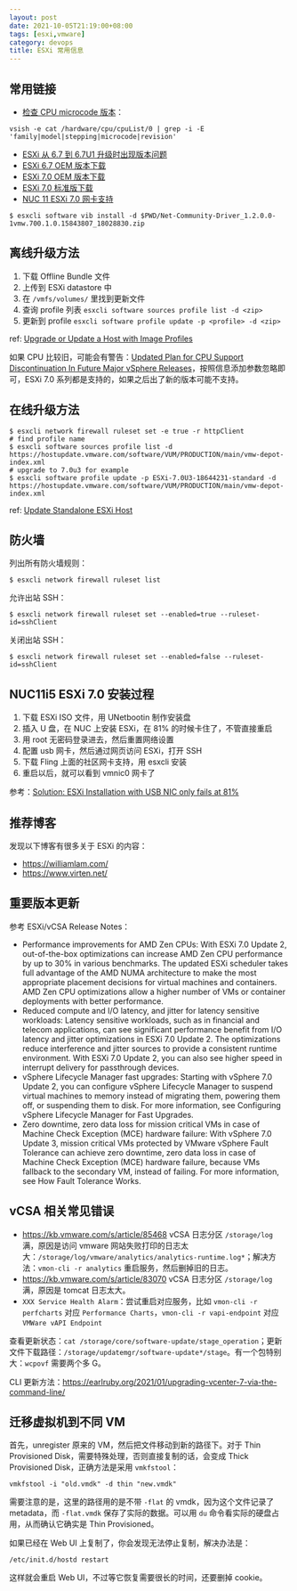 ```yaml
---
layout: post
date: 2021-10-05T21:19:00+08:00
tags: [esxi,vmware]
category: devops
title: ESXi 常用信息
---
```


## 常用链接

- [检查 CPU microcode 版本](http://blog.erben.sk/2020/02/04/how-to-check-cpu-microcode-revision-in-esxi/)：

```shell
vsish -e cat /hardware/cpu/cpuList/0 | grep -i -E 'family|model|stepping|microcode|revision'
```

- [ESXi 从 6.7 到 6.7U1 升级时出现版本问题](https://kb.vmware.com/s/article/56145)
- [ESXi 6.7 OEM 版本下载](https://customerconnect.vmware.com/downloads/info/slug/datacenter_cloud_infrastructure/vmware_vsphere/6_7#custom_iso)
- [ESXi 7.0 OEM 版本下载](https://customerconnect.vmware.com/downloads/info/slug/datacenter_cloud_infrastructure/vmware_vsphere/7_0#custom_iso)
- [ESXi 7.0 标准版下载](https://customerconnect.vmware.com/en/web/vmware/evalcenter?p=free-esxi7)
- [NUC 11 ESXi 7.0 网卡支持](https://flings.vmware.com/community-networking-driver-for-esxi/comments)

```shell
$ esxcli software vib install -d $PWD/Net-Community-Driver_1.2.0.0-1vmw.700.1.0.15843807_18028830.zip
```

## 离线升级方法

1. 下载 Offline Bundle 文件
2. 上传到 ESXi datastore 中
3. 在 `/vmfs/volumes/` 里找到更新文件
4. 查询 profile 列表 `esxcli software sources profile list -d <zip>`
5. 更新到 profile `esxcli software profile update -p <profile> -d <zip>`

ref: [Upgrade or Update a Host with Image Profiles](https://docs.vmware.com/en/VMware-vSphere/7.0/com.vmware.esxi.upgrade.doc/GUID-E51C5DB6-F28E-42E8-ACA4-0EBDD11DF55D.html)

如果 CPU 比较旧，可能会有警告：[Updated Plan for CPU Support Discontinuation In Future Major vSphere Releases](https://kb.vmware.com/s/article/82794)，按照信息添加参数忽略即可，ESXi 7.0 系列都是支持的，如果之后出了新的版本可能不支持。

## 在线升级方法

```shell
$ esxcli network firewall ruleset set -e true -r httpClient
# find profile name
$ esxcli software sources profile list -d https://hostupdate.vmware.com/software/VUM/PRODUCTION/main/vmw-depot-index.xml
# upgrade to 7.0u3 for example
$ esxcli software profile update -p ESXi-7.0U3-18644231-standard -d https://hostupdate.vmware.com/software/VUM/PRODUCTION/main/vmw-depot-index.xml
```

ref: [Update Standalone ESXi Host](https://docs.macstadium.com/docs/update-standalone-esxi-host-via-online-bundle)

## 防火墙

列出所有防火墙规则：

```shell
$ esxcli network firewall ruleset list
```

允许出站 SSH：

```shell
$ esxcli network firewall ruleset set --enabled=true --ruleset-id=sshClient
```

关闭出站 SSH：

```shell
$ esxcli network firewall ruleset set --enabled=false --ruleset-id=sshClient
```

## NUC11i5 ESXi 7.0 安装过程

1. 下载 ESXi ISO 文件，用 UNetbootin 制作安装盘
2. 插入 U 盘，在 NUC 上安装 ESXi，在 81% 的时候卡住了，不管直接重启
3. 用 root 无密码登录进去，然后重置网络设置
4. 配置 usb 网卡，然后通过网页访问 ESXi，打开 SSH
5. 下载 Fling 上面的社区网卡支持，用 esxcli 安装
6. 重启以后，就可以看到 vmnic0 网卡了

参考：[Solution: ESXi Installation with USB NIC only fails at 81%](https://www.virten.net/2020/07/solution-esxi-installation-with-usb-nic-only-fails-at-81/)

## 推荐博客

发现以下博客有很多关于 ESXi 的内容：

- https://williamlam.com/
- https://www.virten.net/

## 重要版本更新

参考 ESXi/vCSA Release Notes：

- Performance improvements for AMD Zen CPUs: With ESXi 7.0 Update 2, out-of-the-box optimizations can increase AMD Zen CPU performance by up to 30% in various benchmarks. The updated ESXi scheduler takes full advantage of the AMD NUMA architecture to make the most appropriate placement decisions for virtual machines and containers. AMD Zen CPU optimizations allow a higher number of VMs or container deployments with better performance.
- Reduced compute and I/O latency, and jitter for latency sensitive workloads: Latency sensitive workloads, such as in financial and telecom applications, can see significant performance benefit from I/O latency and jitter optimizations in ESXi 7.0 Update 2. The optimizations reduce interference and jitter sources to provide a consistent runtime environment. With ESXi 7.0 Update 2, you can also see higher speed in interrupt delivery for passthrough devices.
- vSphere Lifecycle Manager fast upgrades: Starting with vSphere 7.0 Update 2, you can configure vSphere Lifecycle Manager to suspend virtual machines to memory instead of migrating them, powering them off, or suspending them to disk. For more information, see Configuring vSphere Lifecycle Manager for Fast Upgrades.
- Zero downtime, zero data loss for mission critical VMs in case of Machine Check Exception (MCE) hardware failure: With vSphere 7.0 Update 3, mission critical VMs protected by VMware vSphere Fault Tolerance can achieve zero downtime, zero data loss in case of Machine Check Exception (MCE) hardware failure, because VMs fallback to the secondary VM, instead of failing. For more information, see How Fault Tolerance Works.

## vCSA 相关常见错误

- https://kb.vmware.com/s/article/85468 vCSA 日志分区 `/storage/log` 满，原因是访问 vmware 网站失败打印的日志太大：`/storage/log/vmware/analytics/analytics-runtime.log*`；解决方法：`vmon-cli -r analytics` 重启服务，然后删掉旧的日志。
- https://kb.vmware.com/s/article/83070 vCSA 日志分区 `/storage/log` 满，原因是 tomcat 日志太大。
- `XXX Service Health Alarm`：尝试重启对应服务，比如 `vmon-cli -r perfcharts` 对应 `Performance Charts`，`vmon-cli -r vapi-endpoint` 对应 `VMWare vAPI Endpoint`

查看更新状态：`cat /storage/core/software-update/stage_operation`；更新文件下载路径：`/storage/updatemgr/software-update*/stage`。有一个包特别大：`wcpovf` 需要两个多 G。

CLI 更新方法：https://earlruby.org/2021/01/upgrading-vcenter-7-via-the-command-line/

## 迁移虚拟机到不同 VM

首先，unregister 原来的 VM，然后把文件移动到新的路径下。对于 Thin Provisioned Disk，需要特殊处理，否则直接复制的话，会变成 Thick Provisioned Disk，正确方法是采用 `vmkfstool`：

```shell
vmkfstool -i "old.vmdk" -d thin "new.vmdk"
```

需要注意的是，这里的路径用的是不带 `-flat` 的 vmdk，因为这个文件记录了 metadata，而 `-flat.vmdk` 保存了实际的数据。可以用 `du` 命令看实际的硬盘占用，从而确认它确实是 Thin Provisioned。

如果已经在 Web UI 上复制了，你会发现无法停止复制，解决办法是：

```shell
/etc/init.d/hostd restart
```

这样就会重启 Web UI，不过等它恢复需要很长的时间，还要删掉 cookie。
